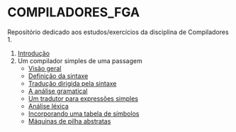 # COMPILADORES_FGA

Repositório dedicado aos estudos/exercícios da disciplina de Compiladores 1.

1. <a href="https://github.com/owhenrique/COMPILADORES_studies/tree/main/aula_1">Introdução</a>
2. Um compilador simples de uma passagem
    * <a href="https://github.com/owhenrique/COMPILADORES_studies/tree/main/aula_2-1">Visão geral</a>
    * <a href="https://github.com/owhenrique/COMPILADORES_studies/tree/main/aula_2-2">Definição da sintaxe</a>
    * <a href="https://github.com/owhenrique/COMPILADORES_studies/tree/main/aula_2-3">Tradução dirigida pela sintaxe</a>
    * <a href="https://github.com/owhenrique/COMPILADORES_studies/tree/main/aula_2-4">A análise gramatical</a>
    * <a href="https://github.com/owhenrique/COMPILADORES_studies/tree/main/aula_2-5">Um tradutor para expressões simples</a>
    * <a href="https://github.com/owhenrique/COMPILADORES_studies/tree/main/aula_2-6">Análise léxica</a>
    * <a href="https://github.com/owhenrique/COMPILADORES_studies/tree/main/aula_2-7">Incorporando uma tabela de símbolos</a>
    * <a href="https://github.com/owhenrique/COMPILADORES_studies/tree/main/aula_2-8">Máquinas de pilha abstratas</a>